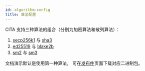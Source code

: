 ```yaml
---
id: algorithm-config
title: 算法配置
---
```


CITA 支持三种算法的组合（分别为加密算法和散列算法）：

1. [secp256k1](https://en.bitcoin.it/wiki/Secp256k1) 与 [sha3](https://en.wikipedia.org/wiki/SHA-3)
2. [ed25519](https://ed25519.cr.yp.to/) 与 [blake2b](https://en.wikipedia.org/wiki/BLAKE_(hash_function))
3. [sm2](https://zh.wikipedia.org/wiki/SM2) 与 [sm3](https://zh.wikipedia.org/wiki/SM3)

文档演示默认是使用第一种算法， 可在[发布件](https://github.com/cryptape/cita/releases)页面下载对应二进制包。
